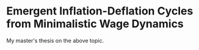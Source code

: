 # Emergent Inflation-Deflation Cycles from Minimalistic Wage Dynamics
My master's thesis on the above topic.
